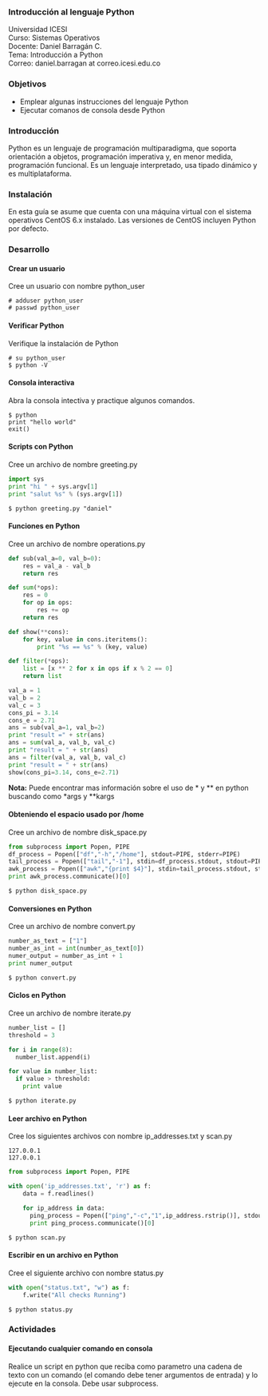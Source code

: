 ### Introducción al lenguaje Python
Universidad ICESI  
Curso: Sistemas Operativos  
Docente: Daniel Barragán C.  
Tema: Introducción a Python  
Correo: daniel.barragan at correo.icesi.edu.co

### Objetivos
* Emplear algunas instrucciones del lenguaje Python
* Ejecutar comanos de consola desde Python

### Introducción
Python es un lenguaje de programación multiparadigma, que soporta orientación a objetos, programación imperativa y, en menor medida, programación funcional. Es un lenguaje interpretado, usa tipado dinámico y es multiplataforma.

### Instalación

En esta guía se asume que cuenta con una máquina virtual con el sistema operativos CentOS 6.x instalado. Las versiones de CentOS incluyen Python por defecto.

### Desarrollo

#### Crear un usuario

Cree un usuario con nombre python_user

```
# adduser python_user
# passwd python_user
```

#### Verificar Python

Verifique la instalación de Python

```
# su python_user
$ python -V
```

#### Consola interactiva

Abra la consola intectiva y practique algunos comandos.

```
$ python
print "hello world"
exit()
```

#### Scripts con Python

Cree un archivo de nombre greeting.py

```python
import sys
print "hi " + sys.argv[1]
print "salut %s" % (sys.argv[1])
```

```
$ python greeting.py "daniel"
```

#### Funciones en Python

Cree un archivo de nombre operations.py

```python
def sub(val_a=0, val_b=0):
    res = val_a - val_b
    return res

def sum(*ops):
    res = 0
    for op in ops:
        res += op
    return res

def show(**cons):
    for key, value in cons.iteritems():
        print "%s == %s" % (key, value)

def filter(*ops):
    list = [x ** 2 for x in ops if x % 2 == 0]
    return list

val_a = 1
val_b = 2
val_c = 3
cons_pi = 3.14
cons_e = 2.71
ans = sub(val_a=1, val_b=2)
print "result =" + str(ans)
ans = sum(val_a, val_b, val_c)
print "result = " + str(ans)
ans = filter(val_a, val_b, val_c)
print "result = " + str(ans)
show(cons_pi=3.14, cons_e=2.71)
```

**Nota:** Puede encontrar mas información sobre el uso de * y ** en python buscando como *args y **kargs

#### Obteniendo el espacio usado por /home

Cree un archivo de nombre disk_space.py

```python
from subprocess import Popen, PIPE
df_process = Popen(["df","-h","/home"], stdout=PIPE, stderr=PIPE)
tail_process = Popen(["tail","-1"], stdin=df_process.stdout, stdout=PIPE, stderr=PIPE)
awk_process = Popen(["awk","{print $4}"], stdin=tail_process.stdout, stdout=PIPE, stderr=PIPE)
print awk_process.communicate()[0]
```

```
$ python disk_space.py
```

#### Conversiones en Python

Cree un archivo de nombre convert.py

```python
number_as_text = ["1"]
number_as_int = int(number_as_text[0])
numer_output = number_as_int + 1
print numer_output
```

```
$ python convert.py
```

#### Ciclos en Python

Cree un archivo de nombre iterate.py

```python
number_list = []      
threshold = 3      

for i in range(8):
  number_list.append(i)

for value in number_list:
  if value > threshold:
    print value
```

```
$ python iterate.py
```

#### Leer archivo en Python

Cree los siguientes archivos con nombre ip_addresses.txt y scan.py

```
127.0.0.1
127.0.0.1
```

```python
from subprocess import Popen, PIPE

with open('ip_addresses.txt', 'r') as f:
    data = f.readlines()

    for ip_address in data:
      ping_process = Popen(["ping","-c","1",ip_address.rstrip()], stdout=PIPE, stderr=PIPE)
      print ping_process.communicate()[0]
```

```
$ python scan.py
```

#### Escribir en un archivo en Python

Cree el siguiente archivo con nombre status.py

```python
with open("status.txt", "w") as f:
	f.write("All checks Running")
```

```
$ python status.py
```

### Actividades

#### Ejecutando cualquier comando en consola
Realice un script en python que reciba como parametro una cadena de texto con un comando (el comando debe tener argumentos de entrada) y lo ejecute en la consola. Debe usar subprocess.


